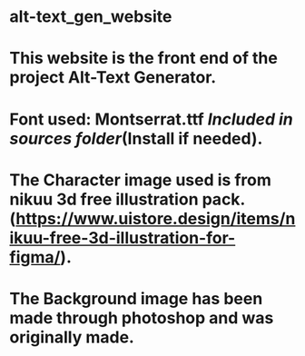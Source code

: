 # alt-text_gen_website
# This website is the front end of the project Alt-Text Generator.
# Font used: Montserrat.ttf *Included in sources folder*(Install if needed).
# The Character image used is from nikuu 3d free illustration pack. (https://www.uistore.design/items/nikuu-free-3d-illustration-for-figma/).
# The Background image has been made through photoshop and was originally made.
